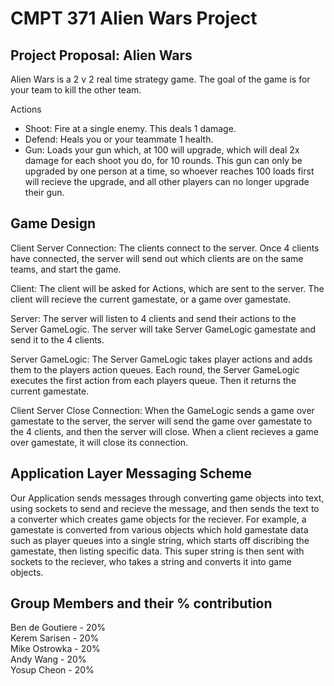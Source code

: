 # CMPT 371 Alien Wars Project  

## Project Proposal: Alien Wars
Alien Wars is a 2 v 2 real time strategy game. The goal of the game is for your team to kill the other team. 

Actions 
- Shoot: Fire at a single enemy. This deals 1 damage. 
- Defend: Heals you or your teammate 1 health. 
- Gun: Loads your gun which, at 100 will upgrade, which will deal 2x damage for each shoot you do, for 10 rounds. 
This gun can only be upgraded by one person at a time, so whoever reaches 100 loads first will recieve the upgrade,
and all other players can no longer upgrade their gun. 

## Game Design
Client Server Connection: The clients connect to the server. Once 4 clients have connected, the server will send out
which clients are on the same teams, and start the game. 

Client: The client will be asked for Actions, which are sent to the server. The client will recieve the current gamestate, 
or a game over gamestate. 

Server: The server will listen to 4 clients and send their actions to the Server GameLogic. 
The server will take Server GameLogic gamestate and send it to the 4 clients. 

Server GameLogic: The Server GameLogic takes player actions and adds them to the players action queues. 
Each round, the Server GameLogic executes the first action from each players queue. Then it returns the current gamestate.

Client Server Close Connection: When the GameLogic sends a game over gamestate to the server, 
the server will send the game over gamestate to the 4 clients, and then the server will close. 
When a client recieves a game over gamestate, it will close its connection. 

## Application Layer Messaging Scheme
Our Application sends messages through converting game objects into text, using sockets to send and recieve the message, 
and then sends the text to a converter which creates game objects for the reciever. 
For example, a gamestate is converted from various objects which hold gamestate data such as player queues into a single string,
which starts off discribing the gamestate, then listing specific data. This super string is then sent with sockets to the reciever, who takes a string and converts it into game objects. 

## Group Members and their % contribution
Ben de Goutiere - 20%  
Kerem Sarisen - 20%  
Mike Ostrowka - 20%  
Andy Wang - 20%  
Yosup Cheon - 20%  
